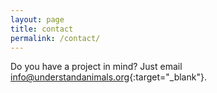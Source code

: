 ```yaml
---
layout: page
title: contact
permalink: /contact/
---
```


Do you have a project in mind? Just email [info@understandanimals.org](mailto:info@understandanimals.org){:target="_blank"}.